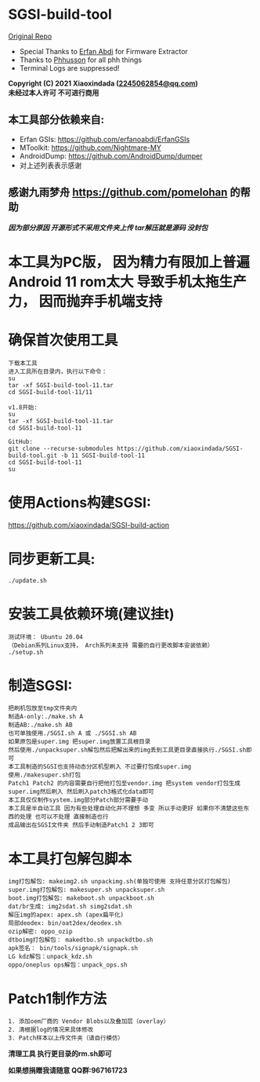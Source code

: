 # SGSI-build-tool

[Original Repo](https://github.com/xiaoxindada/SGSI-build-tool)

* Special Thanks to [Erfan Abdi](https://github.com/erfanoabdi) for Firmware Extractor
* Thanks to [Phhusson](https://github.com/phhusson) for all phh things
* Terminal Logs are suppressed!

**Copyright (C) 2021 Xiaoxindada (2245062854@qq.com)  
未经过本人许可 不可进行商用**
 
## 本工具部分依赖来自:  
* Erfan GSIs: https://github.com/erfanoabdi/ErfanGSIs  
* MToolkit: https://github.com/Nightmare-MY
* AndroidDump: https://github.com/AndroidDump/dumper
* 对上述列表表示感谢  

## 感谢九雨梦舟 https://github.com/pomelohan 的帮助  

***因为部分原因 开源形式不采用文件夹上传 tar解压就是源码 没封包***

# 本工具为PC版， 因为精力有限加上普遍Android 11 rom太大 导致手机太拖生产力， 因而抛弃手机端支持

# 确保首次使用工具
```
下载本工具  
进入工具所在目录内，执行以下命令：  
su  
tar -xf SGSI-build-tool-11.tar  
cd SGSI-build-tool-11/11

v1.8开始:
su  
tar -xf SGSI-build-tool-11.tar  
cd SGSI-build-tool-11

GitHub:  
git clone --recurse-submodules https://github.com/xiaoxindada/SGSI-build-tool.git -b 11 SGSI-build-tool-11
cd SGSI-build-tool-11
su
```
# 使用Actions构建SGSI:
https://github.com/xiaoxindada/SGSI-build-action

# 同步更新工具:
```  
./update.sh
```

# 安装工具依赖环境(建议挂t)
```
测试环境： Ubuntu 20.04
（Debian系列Linux支持， Arch系列未支持 需要的自行更改脚本安装依赖）
./setup.sh  
```

# 制造SGSI:
```
把刷机包放至tmp文件夹内 
制造A-only:./make.sh A  
制造AB:./make.sh AB
也可单独使用./SGSI.sh A 或 ./SGSI.sh AB 
如果原包是super.img 把super.img放置工具根目录   
然后使用./unpacksuper.sh解包然后把解出来的img丢到工具更目录直接执行./SGSI.sh即可  
本工具制造的SGSI也支持动态分区机型刷入 不过要打包成super.img
使用./makesuper.sh打包
Patch1 Patch2 的内容需要自行把他打包至vendor.img 把system vendor打包生成super.img然后刷入 然后刷入patch3格式化data即可
本工具仅仅制作system.img部分Patch部分需要手动  
本工具是半自动工具 因为有些处理自动化并不理想 多变 所以手动更好 如果你不清楚这些东西的处理 也可以不处理 直接制造也行  
成品输出在SGSI文件夹 然后手动制造Patch1 2 3即可  
```

# 本工具打包解包脚本
```
img打包解包: makeimg2.sh unpackimg.sh(单独可使用 支持任意分区打包解包)  
super.img打包解包: makesuper.sh unpacksuper.sh  
boot.img打包解包: makeboot.sh unpackboot.sh  
dat/br生成: img2sdat.sh simg2sdat.sh  
解压img的apex: apex.sh (apex扁平化)  
局部deodex: bin/oat2dex/deodex.sh  
ozip解密: oppo_ozip 
dtboimg打包解包： makedtbo.sh unpackdtbo.sh
apk签名： bin/tools/signapk/signapk.sh
LG kdz解包：unpack_kdz.sh
oppo/oneplus ops解包：unpack_ops.sh
```

# Patch1制作方法
```
1. 添加oem厂商的 Vendor Blobs以及叠加层（overlay）
2. 清根据log的情况来具体修改
3. Patch样本以上传文件夹（请自行模仿）
```

**清理工具 执行更目录的rm.sh即可**

**如果想捐赠我请随意 QQ群:967161723**
